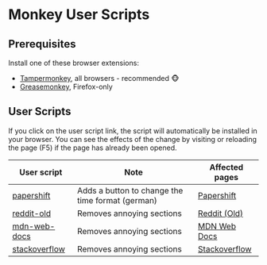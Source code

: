 # Monkey User Scripts

## Prerequisites

Install one of these browser extensions:

- [Tampermonkey](https://tampermonkey.net/), all browsers - recommended 🐵
- [Greasemonkey](https://www.greasespot.net/), Firefox-only

## User Scripts

If you click on the user script link, the script will automatically be installed in your browser. You can see the effects of the change by visiting or reloading the page (F5) if the page has already been opened.

| User script                                                                                    | Note                                             | Affected pages                                 |
| ---------------------------------------------------------------------------------------------- | ------------------------------------------------ | ---------------------------------------------- |
| [papershift](https://github.com/ijome/monkey-user-scripts/raw/master/papershift-app.user.js)   | Adds a button to change the time format (german) | [Papershift](https://app.papershift.com/)      |
| [reddit-old](https://github.com/ijome/monkey-user-scripts/raw/master/reddit-old.user.js)       | Removes annoying sections                        | [Reddit (Old)](https://old.reddit.com/)        |
| [mdn-web-docs](https://github.com/ijome/monkey-user-scripts/raw/master/mdn-web-docs.user.js)   | Removes annoying sections                        | [MDN Web Docs](https://developer.mozilla.org/) | https://developer.mozilla.org/* |
| [stackoverflow](https://github.com/ijome/monkey-user-scripts/raw/master/stackoverflow.user.js) | Removes annoying sections                        | [Stackoverflow](https://stackoverflow.com/)    | \*://stackoverflow.com/\* |
